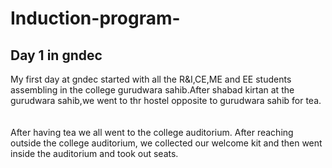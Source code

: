 # Induction-program-
## Day 1 in gndec
My first day at gndec started with all the R&I,CE,ME and EE students assembling in the college gurudwara sahib.After shabad kirtan at the gurudwara sahib,we went to thr hostel opposite to gurudwara sahib for tea.
<br>
<br>
<br>
After having tea we all went to the college auditorium. After reaching outside the college auditorium, we collected our welcome kit and then went inside the auditorium and took out seats.
